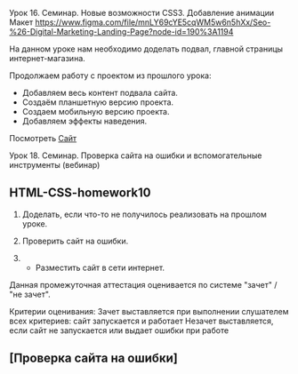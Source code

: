 Урок 16. Семинар. Новые возможности CSS3. Добавление анимации
Макет https://www.figma.com/file/mnLY69cYE5cqWM5w6n5hXx/Seo-%26-Digital-Marketing-Landing-Page?node-id=190%3A1194

На данном уроке нам необходимо доделать подвал, главной страницы интернет-магазина.

Продолжаем работу с проектом из прошлого урока:
* Добавляем весь контент подвала сайта.
* Создаём планшетную версию проекта.
* Создаем мобильную версию проекта.
* Добавляем эффекты наведения.



Посмотреть [Сайт](https://drain777.github.io/-html5_css_home_work9/) 



Урок 18. Семинар. Проверка сайта на ошибки и вспомогательные инструменты (вебинар)

## HTML-CSS-homework10

1. Доделать, если что-то не получилось реализовать на прошлом уроке.

2. Проверить сайт на ошибки.

3. * Разместить сайт в сети интернет.

Данная промежуточная аттестация оценивается по системе "зачет" / "не зачет".

Критерии оценивания:
Зачет выставляется при выполнении слушателем всех критериев: сайт запускается и работает
Незачет выставляется, если сайт не запускается или выдает ошибки при работе


## [Проверка сайта на ошибки]